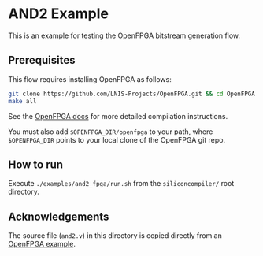 # AND2 Example

This is an example for testing the OpenFPGA bitstream generation flow. 

## Prerequisites

This flow requires installing OpenFPGA as follows:
``` sh
git clone https://github.com/LNIS-Projects/OpenFPGA.git && cd OpenFPGA
make all
```

See the [OpenFPGA
docs](https://openfpga.readthedocs.io/en/master/tutorials/getting_started/compile/)
for more detailed compilation instructions.

You must also add `$OPENFPGA_DIR/openfpga` to your path, where `$OPENFPGA_DIR`
points to your local clone of the OpenFPGA git repo.

## How to run

Execute `./examples/and2_fpga/run.sh` from the `siliconcompiler/` root
directory.

## Acknowledgements

The source file (`and2.v`) in this directory is copied directly from an
[OpenFPGA example](https://github.com/lnis-uofu/OpenFPGA/blob/master/openfpga_flow/benchmarks/micro_benchmark/and2/and2.v).


